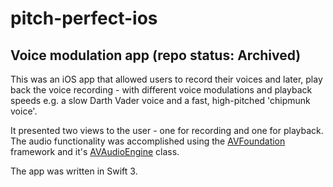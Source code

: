 # pitch-perfect-ios
## Voice modulation app (repo status: Archived)

This was an iOS app that allowed users to record their voices and later, play back the voice recording - with different voice modulations and playback speeds e.g. a slow Darth Vader voice and a fast, high-pitched 'chipmunk voice'.

It presented two views to the user - one for recording and one for playback. The audio functionality was accomplished using the [AVFoundation][1] framework and it's [AVAudioEngine][2] class.

The app was written in Swift 3.


[1]: https://developer.apple.com/av-foundation/
[2]: https://developer.apple.com/documentation/avfoundation/avaudioengine
